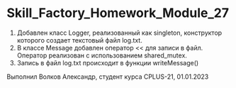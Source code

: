 # Skill_Factory_Homework_Module_27

1. Добавлен класс Logger, реализованный как singleton, конструктор которого создает текстовый файл log.txt. 
2. В классе Message добавлен оператор << для записи в файл. Оператор реализован с использованием shared_mutex.
3. Запись в файл log.txt происходит в функции writeMessage()

Выполнил Волков Александр, студент курса CPLUS-21, 01.01.2023
